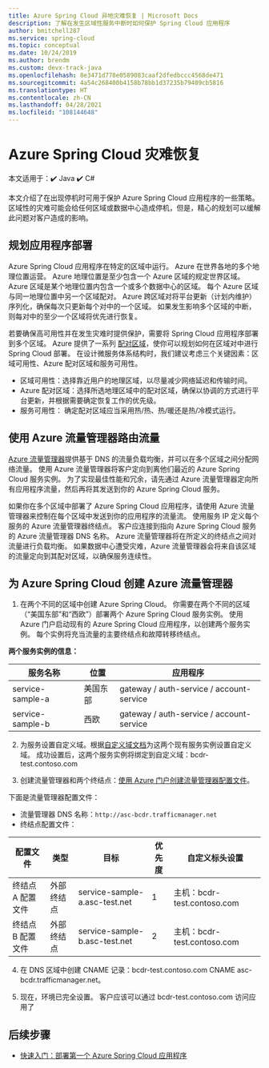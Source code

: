 ```yaml
---
title: Azure Spring Cloud 异地灾难恢复 | Microsoft Docs
description: 了解在发生区域性服务中断时如何保护 Spring Cloud 应用程序
author: bmitchell287
ms.service: spring-cloud
ms.topic: conceptual
ms.date: 10/24/2019
ms.author: brendm
ms.custom: devx-track-java
ms.openlocfilehash: 8e3471d778e0589083caaf2dfedbccc4568de471
ms.sourcegitcommit: 4a54c268400b4158b78bb1d37235b79409cb5816
ms.translationtype: HT
ms.contentlocale: zh-CN
ms.lasthandoff: 04/28/2021
ms.locfileid: "108144648"
---
```

# <a name="azure-spring-cloud-disaster-recovery"></a>Azure Spring Cloud 灾难恢复

本文适用于：✔️ Java ✔️ C#

本文介绍了在出现停机时可用于保护 Azure Spring Cloud 应用程序的一些策略。  区域性的灾难可能会给任何区域或数据中心造成停机，但是，精心的规划可以缓解此问题对客户造成的影响。

## <a name="plan-your-application-deployment"></a>规划应用程序部署

Azure Spring Cloud 应用程序在特定的区域中运行。  Azure 在世界各地的多个地理位置运营。 Azure 地理位置是至少包含一个 Azure 区域的规定世界区域。 Azure 区域是某个地理位置内包含一个或多个数据中心的区域。  每个 Azure 区域与同一地理位置中另一个区域配对。 Azure 跨区域对将平台更新（计划内维护）序列化，确保每次只更新每个对中的一个区域。 如果发生影响多个区域的中断，则每对中的至少一个区域将优先进行恢复。

若要确保高可用性并在发生灾难时提供保护，需要将 Spring Cloud 应用程序部署到多个区域。  Azure 提供了一系列 [配对区域](../best-practices-availability-paired-regions.md)，使你可以规划如何在区域对中进行 Spring Cloud 部署。  在设计微服务体系结构时，我们建议考虑三个关键因素：区域可用性、Azure 配对区域和服务可用性。

*  区域可用性：选择靠近用户的地理区域，以尽量减少网络延迟和传输时间。
*  Azure 配对区域：选择所选地理区域中的配对区域，确保以协调的方式进行平台更新，并根据需要确定恢复工作的优先级。
*  服务可用性： 确定配对区域应当采用热/热、热/暖还是热/冷模式运行。

## <a name="use-azure-traffic-manager-to-route-traffic"></a>使用 Azure 流量管理器路由流量

[Azure 流量管理器](../traffic-manager/traffic-manager-overview.md)提供基于 DNS 的流量负载均衡，并可以在多个区域之间分配网络流量。  使用 Azure 流量管理器将客户定向到离他们最近的 Azure Spring Cloud 服务实例。  为了实现最佳性能和冗余，请先通过 Azure 流量管理器定向所有应用程序流量，然后再将其发送到你的 Azure Spring Cloud 服务。

如果你在多个区域中部署了 Azure Spring Cloud 应用程序，请使用 Azure 流量管理器来控制在每个区域中发送到你的应用程序的流量流。  使用服务 IP 定义每个服务的 Azure 流量管理器终结点。 客户应连接到指向 Azure Spring Cloud 服务的 Azure 流量管理器 DNS 名称。  Azure 流量管理器将在所定义的终结点之间对流量进行负载均衡。  如果数据中心遭受灾难，Azure 流量管理器会将来自该区域的流量定向到其配对区域，以确保服务连续性。

## <a name="create-azure-traffic-manager-for-azure-spring-cloud"></a>为 Azure Spring Cloud 创建 Azure 流量管理器

1. 在两个不同的区域中创建 Azure Spring Cloud。
你需要在两个不同的区域（“美国东部”和“西欧”）部署两个 Azure Spring Cloud 服务实例。 使用 Azure 门户启动现有的 Azure Spring Cloud 应用程序，以创建两个服务实例。 每个实例将充当流量的主要终结点和故障转移终结点。 

**两个服务实例的信息：**

| 服务名称 | 位置 | 应用程序 |
|--|--|--|
| service-sample-a | 美国东部 | gateway / auth-service / account-service |
| service-sample-b | 西欧 | gateway / auth-service / account-service |

2. 为服务设置自定义域。根据[自定义域文档](./tutorial-custom-domain.md)为这两个现有服务实例设置自定义域。 成功设置后，这两个服务实例将绑定到自定义域：bcdr-test.contoso.com

3. 创建流量管理器和两个终结点：[使用 Azure 门户创建流量管理器配置文件](../traffic-manager/quickstart-create-traffic-manager-profile.md)。

下面是流量管理器配置文件：
* 流量管理器 DNS 名称：`http://asc-bcdr.trafficmanager.net`
* 终结点配置文件： 

| 配置文件 | 类型 | 目标 | 优先度 | 自定义标头设置 |
|--|--|--|--|--|
| 终结点 A 配置文件 | 外部终结点 | service-sample-a.asc-test.net | 1 | 主机：bcdr-test.contoso.com |
| 终结点 B 配置文件 | 外部终结点 | service-sample-b.asc-test.net | 2 | 主机：bcdr-test.contoso.com |

4. 在 DNS 区域中创建 CNAME 记录：bcdr-test.contoso.com CNAME asc-bcdr.trafficmanager.net。 

5. 现在，环境已完全设置。 客户应该可以通过 bcdr-test.contoso.com 访问应用了

## <a name="next-steps"></a>后续步骤

* [快速入门：部署第一个 Azure Spring Cloud 应用程序](./quickstart.md)
